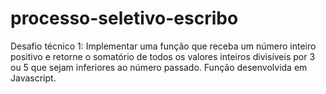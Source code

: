 # processo-seletivo-escribo
 Desafio técnico 1: Implementar uma função que receba um número inteiro positivo e retorne o somatório de todos os valores inteiros divisíveis por 3 ou 5 que sejam inferiores ao número passado. Função desenvolvida em Javascript.
